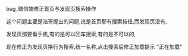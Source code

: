

bug_微信端修正首页与发现页搜索操作

这个问题主要是浩哥提出的问题,说是首页那有搜索按扭,而发现页没有,

发现页那要看手机,有的是可以回车搜索,有的是不可以的,

现在修正为发现页换行为搜索,统一名称,点击搜索后修正加载提示 "正在加载"